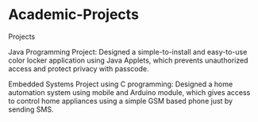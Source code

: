 # Academic-Projects
Projects 

Java Programming Project:
Designed a simple-to-install and easy-to-use color locker application using Java Applets, which prevents unauthorized access and protect privacy with passcode. 


Embedded Systems Project using C programming:
Designed a home automation system using mobile and Arduino module, which gives access to control home appliances using a simple GSM based phone just by sending SMS.
